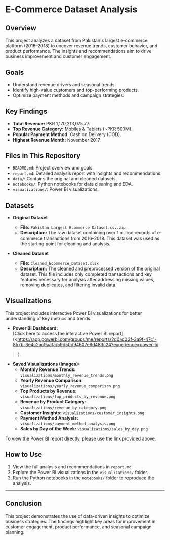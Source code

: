 # E-Commerce Dataset Analysis

## **Overview**
This project analyzes a dataset from Pakistan's largest e-commerce platform (2016–2018) to uncover revenue trends, customer behavior, and product performance. The insights and recommendations aim to drive business improvement and customer engagement.

## **Goals**
- Understand revenue drivers and seasonal trends.
- Identify high-value customers and top-performing products.
- Optimize payment methods and campaign strategies.

## **Key Findings**
- **Total Revenue:** PKR 1,170,213,075.77.
- **Top Revenue Category:** Mobiles & Tablets (~PKR 500M).
- **Popular Payment Method:** Cash on Delivery (COD).
- **Highest Revenue Month:** November 2017.

## **Files in This Repository**
- `README.md`: Project overview and goals.
- `report.md`: Detailed analysis report with insights and recommendations.
- `data/`: Contains the original and cleaned datasets.
- `notebooks/`: Python notebooks for data cleaning and EDA.
- `visualizations/`: Power BI visualizations.

## **Datasets**
- **Original Dataset**  
  - **File:** `Pakistan Largest Ecommerce Dataset.csv.zip`  
  - **Description:** The raw dataset containing over 1 million records of e-commerce transactions from 2016–2018. This dataset was used as the starting point for cleaning and analysis.  

- **Cleaned Dataset**  
  - **File:** `Cleaned_Ecommerce_Dataset.xlsx`  
  - **Description:** The cleaned and preprocessed version of the original dataset. This file includes only completed transactions and key features necessary for analysis after addressing missing values, removing duplicates, and filtering invalid data.

## Visualizations

This project includes interactive Power BI visualizations for better understanding of key metrics and trends. 

- **Power BI Dashboard:**  
  [Click here to access the interactive Power BI report](<https://app.powerbi.com/groups/me/reports/2d0ad03f-3a9f-47c1-857b-3e4c2ac9aa1a/59d50d94607e6d483c24?experience=power-bi
>).

- **Saved Visualizations (Images):**
  - **Monthly Revenue Trends:** `visualizations/monthly_revenue_trends.png`
  - **Yearly Revenue Comparison:** `visualizations/yearly_revenue_comparison.png`
  - **Top Products by Revenue:** `visualizations/top_products_by_revenue.png`
  - **Revenue by Product Category:** `visualizations/revenue_by_category.png`
  - **Customer Insights:** `visualizations/customer_insights.png`
  - **Payment Method Analysis:** `visualizations/payment_method_analysis.png`
  - **Sales by Day of the Week:** `visualizations/sales_by_day.png`

To view the Power BI report directly, please use the link provided above.

## **How to Use**
1. View the full analysis and recommendations in `report.md`.
2. Explore the Power BI visualizations in the `visualizations/` folder.
3. Run the Python notebooks in the `notebooks/` folder to reproduce the analysis.

---

## **Conclusion**
This project demonstrates the use of data-driven insights to optimize business strategies. The findings highlight key areas for improvement in customer engagement, product performance, and seasonal campaign planning.

